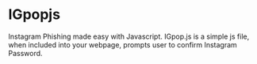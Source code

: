 # IGpopjs
Instagram Phishing made easy with Javascript. IGpop.js is a simple js file, when included into your webpage, prompts user to confirm Instagram Password.

